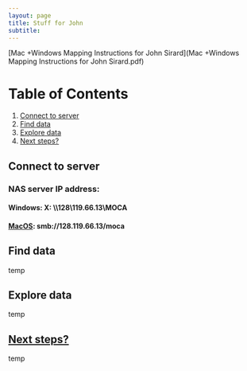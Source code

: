 ```yaml
---
layout: page
title: Stuff for John
subtitle: 
---
```


[Mac +Windows Mapping Instructions for John Sirard](Mac +Windows Mapping Instructions for John Sirard.pdf)

# Table of Contents
1. [Connect to server](#server)
2. [Find data](#data)
3. [Explore data](#explore-data)
4. [Next steps?](#next-steps)


## Connect to server

### NAS server IP address: 
#### Windows: X: \\\\128\\119.66.13\\MOCA
#### [MacOS](): smb://128.119.66.13/moca


## Find data
temp

## Explore data
temp

## [Next steps?](https://calendar.google.com/calendar/u/1/r) 
temp
